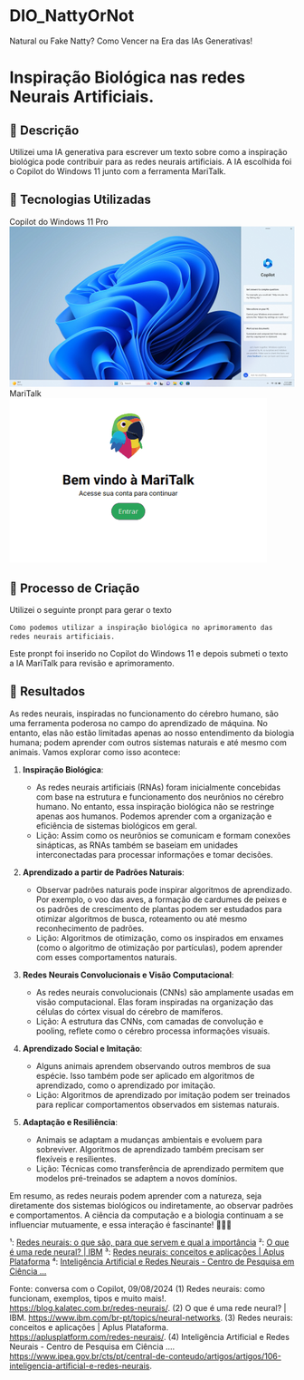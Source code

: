 # DIO_NattyOrNot
Natural ou Fake Natty? Como Vencer na Era das IAs Generativas!

# Inspiração Biológica nas redes Neurais Artificiais.

## 📒 Descrição
Utilizei uma IA generativa para escrever um texto sobre como a inspiração biológica pode contribuir para as redes neurais artificiais.
A IA escolhida foi o Copilot do Windows 11 junto com a ferramenta MariTalk.

## 🤖 Tecnologias Utilizadas
Copilot do Windows 11 Pro
![localImage](./img/01.png)
MariTalk
![localImage](./img/02.png)

## 🧐 Processo de Criação
Utilizei o seguinte pronpt para gerar o texto

```
Como podemos utilizar a inspiração biológica no aprimoramento das redes neurais artificiais.

```
Este pronpt foi inserido no Copilot do Windows 11 e depois submeti o texto a IA MariTalk para revisão e aprimoramento.


## 🚀 Resultados
As redes neurais, inspiradas no funcionamento do cérebro humano, são uma ferramenta poderosa no campo do aprendizado de máquina. No entanto, elas não estão limitadas apenas ao nosso entendimento da biologia humana; podem aprender com outros sistemas naturais e até mesmo com animais. Vamos explorar como isso acontece:

1. **Inspiração Biológica**:
   - As redes neurais artificiais (RNAs) foram inicialmente concebidas com base na estrutura e funcionamento dos neurônios no cérebro humano. No entanto, essa inspiração biológica não se restringe apenas aos humanos. Podemos aprender com a organização e eficiência de sistemas biológicos em geral.
   - Lição: Assim como os neurônios se comunicam e formam conexões sinápticas, as RNAs também se baseiam em unidades interconectadas para processar informações e tomar decisões.

2. **Aprendizado a partir de Padrões Naturais**:
   - Observar padrões naturais pode inspirar algoritmos de aprendizado. Por exemplo, o voo das aves, a formação de cardumes de peixes e os padrões de crescimento de plantas podem ser estudados para otimizar algoritmos de busca, roteamento ou até mesmo reconhecimento de padrões.
   - Lição: Algoritmos de otimização, como os inspirados em enxames (como o algoritmo de otimização por partículas), podem aprender com esses comportamentos naturais.

3. **Redes Neurais Convolucionais e Visão Computacional**:
   - As redes neurais convolucionais (CNNs) são amplamente usadas em visão computacional. Elas foram inspiradas na organização das células do córtex visual do cérebro de mamíferos.
   - Lição: A estrutura das CNNs, com camadas de convolução e pooling, reflete como o cérebro processa informações visuais.

4. **Aprendizado Social e Imitação**:
   - Alguns animais aprendem observando outros membros de sua espécie. Isso também pode ser aplicado em algoritmos de aprendizado, como o aprendizado por imitação.
   - Lição: Algoritmos de aprendizado por imitação podem ser treinados para replicar comportamentos observados em sistemas naturais.

5. **Adaptação e Resiliência**:
   - Animais se adaptam a mudanças ambientais e evoluem para sobreviver. Algoritmos de aprendizado também precisam ser flexíveis e resilientes.
   - Lição: Técnicas como transferência de aprendizado permitem que modelos pré-treinados se adaptem a novos domínios.

Em resumo, as redes neurais podem aprender com a natureza, seja diretamente dos sistemas biológicos ou indiretamente, ao observar padrões e comportamentos. A ciência da computação e a biologia continuam a se influenciar mutuamente, e essa interação é fascinante! 🌿🧠✨

¹: [Redes neurais: o que são, para que servem e qual a importância](https://blog.kalatec.com.br/redes-neurais/)
²: [O que é uma rede neural? | IBM](https://www.ibm.com/br-pt/topics/neural-networks)
³: [Redes neurais: conceitos e aplicações | Aplus Plataforma](https://aplusplatform.com/redes-neurais/)
⁴: [Inteligência Artificial e Redes Neurais - Centro de Pesquisa em Ciência ...](https://www.ipea.gov.br/cts/pt/central-de-conteudo/artigos/artigos/106-inteligencia-artificial-e-redes-neurais)

Fonte: conversa com o Copilot, 09/08/2024
(1) Redes neurais: como funcionam, exemplos, tipos e muito mais!. https://blog.kalatec.com.br/redes-neurais/.
(2) O que é uma rede neural? | IBM. https://www.ibm.com/br-pt/topics/neural-networks.
(3) Redes neurais: conceitos e aplicações | Aplus Plataforma. https://aplusplatform.com/redes-neurais/.
(4) Inteligência Artificial e Redes Neurais - Centro de Pesquisa em Ciência .... https://www.ipea.gov.br/cts/pt/central-de-conteudo/artigos/artigos/106-inteligencia-artificial-e-redes-neurais.